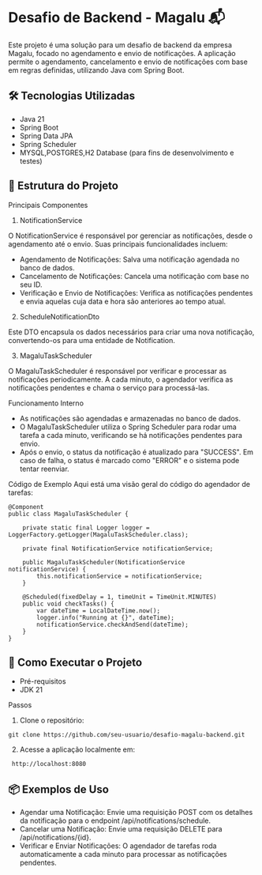 # Desafio de Backend - Magalu 📬
Este projeto é uma solução para um desafio de backend da empresa Magalu, focado no agendamento e envio de notificações. A aplicação permite o agendamento, cancelamento e envio de notificações com base em regras definidas, utilizando Java com Spring Boot.

## 🛠 Tecnologias Utilizadas
* Java 21
* Spring Boot
* Spring Data JPA
* Spring Scheduler
* MYSQL,POSTGRES,H2 Database (para fins de desenvolvimento e testes)

## 📁 Estrutura do Projeto
Principais Componentes
1. NotificationService

O NotificationService é responsável por gerenciar as notificações, desde o agendamento até o envio. Suas principais funcionalidades incluem:

* Agendamento de Notificações: Salva uma notificação agendada no banco de dados.
* Cancelamento de Notificações: Cancela uma notificação com base no seu ID.
* Verificação e Envio de Notificações: Verifica as notificações pendentes e envia aquelas cuja data e hora são anteriores ao tempo atual.

2. ScheduleNotificationDto

Este DTO encapsula os dados necessários para criar uma nova notificação, convertendo-os para uma entidade de Notification.

3. MagaluTaskScheduler

O MagaluTaskScheduler é responsável por verificar e processar as notificações periodicamente. A cada minuto, o agendador verifica as notificações pendentes e chama o serviço para processá-las.

Funcionamento Interno

* As notificações são agendadas e armazenadas no banco de dados.
* O MagaluTaskScheduler utiliza o Spring Scheduler para rodar uma tarefa a cada minuto, verificando se há notificações pendentes para envio.
* Após o envio, o status da notificação é atualizado para "SUCCESS". Em caso de falha, o status é marcado como "ERROR" e o sistema pode tentar reenviar.

Código de Exemplo
Aqui está uma visão geral do código do agendador de tarefas:

```
@Component
public class MagaluTaskScheduler {

    private static final Logger logger = LoggerFactory.getLogger(MagaluTaskScheduler.class);

    private final NotificationService notificationService;

    public MagaluTaskScheduler(NotificationService notificationService) {
        this.notificationService = notificationService;
    }

    @Scheduled(fixedDelay = 1, timeUnit = TimeUnit.MINUTES)
    public void checkTasks() {
        var dateTime = LocalDateTime.now();
        logger.info("Running at {}", dateTime);
        notificationService.checkAndSend(dateTime);
    }
}

```
## 🚀 Como Executar o Projeto
* Pré-requisitos
* JDK 21

Passos

1. Clone o repositório:
```
git clone https://github.com/seu-usuario/desafio-magalu-backend.git

```
2. Acesse a aplicação localmente em:
```
 http://localhost:8080
```
## 📦 Exemplos de Uso
* Agendar uma Notificação: Envie uma requisição POST com os detalhes da notificação para o endpoint /api/notifications/schedule.
* Cancelar uma Notificação: Envie uma requisição DELETE para /api/notifications/{id}.
* Verificar e Enviar Notificações: O agendador de tarefas roda automaticamente a cada minuto para processar as notificações pendentes.